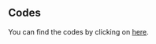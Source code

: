 ## Codes

You can find the codes by clicking on [here](https://mega.nz/folder/f84hBRxb#VwOc9oE_ZfmOZQ8pS8rKkg).
